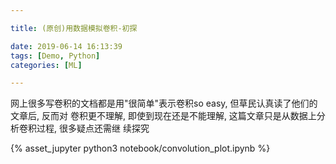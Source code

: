 ```yaml
---

title: (原创)用数据模拟卷积-初探

date: 2019-06-14 16:13:39
tags: [Demo, Python]
categories: [ML]

---
```


网上很多写卷积的文档都是用"很简单"表示卷积so easy, 但草民认真读了他们的文章后, 反而对
卷积更不理解, 即使到现在还是不能理解, 这篇文章只是从数据上分析卷积过程, 很多疑点还需继
续探究

<!-- more -->

{% asset_jupyter python3 notebook/convolution_plot.ipynb %}

